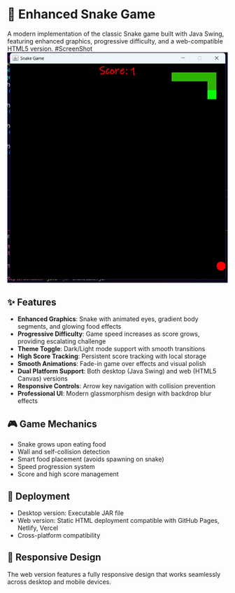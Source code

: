 # 🐍 Enhanced Snake Game

A modern implementation of the classic Snake game built with Java Swing, featuring enhanced graphics, progressive difficulty, and a web-compatible HTML5 version.
#ScreenShot
![image](https://github.com/kavya-ux-2/SnackGame-java/blob/3592b59891aafc020b4f00ca898a291c61526cbf/Screenshot%202025-05-30%20205319.png)
## ✨ Features

- **Enhanced Graphics**: Snake with animated eyes, gradient body segments, and glowing food effects
- **Progressive Difficulty**: Game speed increases as score grows, providing escalating challenge
- **Theme Toggle**: Dark/Light mode support with smooth transitions
- **High Score Tracking**: Persistent score tracking with local storage
- **Smooth Animations**: Fade-in game over effects and visual polish
- **Dual Platform Support**: Both desktop (Java Swing) and web (HTML5 Canvas) versions
- **Responsive Controls**: Arrow key navigation with collision prevention
- **Professional UI**: Modern glassmorphism design with backdrop blur effects

## 🎮 Game Mechanics

- Snake grows upon eating food
- Wall and self-collision detection
- Smart food placement (avoids spawning on snake)
- Speed progression system
- Score and high score management

## 🚀 Deployment

- Desktop version: Executable JAR file
- Web version: Static HTML deployment compatible with GitHub Pages, Netlify, Vercel
- Cross-platform compatibility

## 📱 Responsive Design

The web version features a fully responsive design that works seamlessly across desktop and mobile devices.
